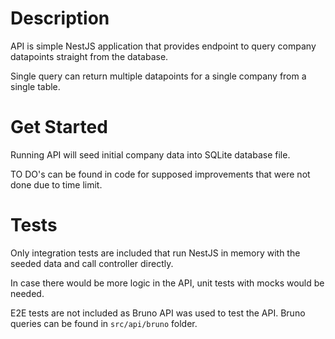 # Description

API is simple NestJS application that provides endpoint to query company datapoints straight from the database.

Single query can return multiple datapoints for a single company from a single table.

# Get Started

Running API will seed initial company data into SQLite database file.

TO DO's can be found in code for supposed improvements that were not done due to time limit.

# Tests

Only integration tests are included that run NestJS in memory with the seeded data and call controller directly.

In case there would be more logic in the API, unit tests with mocks would be needed.

E2E tests are not included as Bruno API was used to test the API. Bruno queries can be found in `src/api/bruno` folder.
